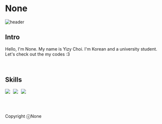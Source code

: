 # None
![header](https://capsule-render.vercel.app/api?type=Venom&color=10:a18cd1,100:fbc2eb&height=300&section=header&text=None's%20Code&fontSize=90&stroke=a18cd1&strokeWidth=3)


## Intro 
Hello, I'm None.
My name is Yizy Choi. I'm Korean and a university student.
Let's check out the my codes :3
<br/>
<br/>
<br/>


## Skills
<div style="display:flex;gap:10px;flex-wrap:wrap;">
  <img src="https://img.shields.io/badge/js-F7DF1E?style=for-the-badge&logo=javascript&logoColor=black">
  <img src="https://img.shields.io/badge/react-61DAFB?style=for-the-badge&logo=react&logoColor=black">
  <img src="https://img.shields.io/badge/MySQL-4479A1?style=for-the-badge&logo=mysql&logoColor=white">
  
</div>
 
</div>
<br />
<br />
<br />

Copyright ⓒNone
